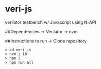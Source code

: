 # veri-js
verilator testbench w/ Javascript using N-API

##Dependencies
-> Verilator
-> nvm

##Instructions to run
-> Clone repository
```
> cd veri-js
> nvm i 10
> npm i
> npm run all
```

